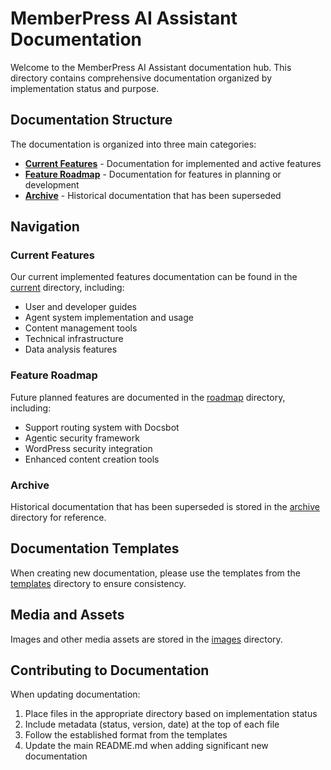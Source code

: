 # MemberPress AI Assistant Documentation

Welcome to the MemberPress AI Assistant documentation hub. This directory contains comprehensive documentation organized by implementation status and purpose.

## Documentation Structure

The documentation is organized into three main categories:

- [**Current Features**](current/) - Documentation for implemented and active features
- [**Feature Roadmap**](roadmap/) - Documentation for features in planning or development
- [**Archive**](archive/) - Historical documentation that has been superseded

## Navigation

### Current Features

Our current implemented features documentation can be found in the [current](current/) directory, including:

- User and developer guides
- Agent system implementation and usage
- Content management tools
- Technical infrastructure
- Data analysis features

### Feature Roadmap

Future planned features are documented in the [roadmap](roadmap/) directory, including:

- Support routing system with Docsbot
- Agentic security framework
- WordPress security integration
- Enhanced content creation tools

### Archive

Historical documentation that has been superseded is stored in the [archive](archive/) directory for reference.

## Documentation Templates

When creating new documentation, please use the templates from the [templates](templates/) directory to ensure consistency.

## Media and Assets

Images and other media assets are stored in the [images](images/) directory.

## Contributing to Documentation

When updating documentation:

1. Place files in the appropriate directory based on implementation status
2. Include metadata (status, version, date) at the top of each file
3. Follow the established format from the templates
4. Update the main README.md when adding significant new documentation